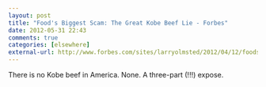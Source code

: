 ```yaml
---
layout: post  
title: "Food's Biggest Scam: The Great Kobe Beef Lie - Forbes"  
date: 2012-05-31 22:43  
comments: true  
categories: [elsewhere]
external-url: http://www.forbes.com/sites/larryolmsted/2012/04/12/foods-biggest-scam-the-great-kobe-beef-lie/  
---
```


There is no Kobe beef in America. None. A three-part (!!!) expose. 
